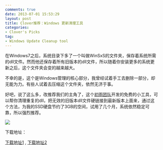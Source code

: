 ```yaml
---
comments: true
date: 2013-07-01 15:53:29
layout: post
title: Clover推荐：Windows 更新清理工具
categories:
- Clover's Picks 
tag:
- Windows Update Cleanup tool
---
```


在Windows7之后，系统目录下多了一个叫做WinSxS的文件夹，保存着系统所需的dll文件。然而他还保存着所有旧版本的dll文件，所以随着你安装更多的系统更新之后，这个文件夹会变的越来越大。


不幸的是，这个是Windows管理的核心部分，我曾经试着手工去删除一部分，却无能为力。有些人试着去压缩这个文件夹，依然无济于事。


好吧，说了这么多，改推荐我们的主角了，这个<a href="http://www.chuyusoft.com">初雨团队</a>开发的免费的小工具，可以帮你清理重复的dll，把无效的旧版本dll文件硬链接到最新版本上面来，通过这个方法，为我的SSD硬盘节约了3GB的空间，试用了几个月，系统依然稳定可靠，所以强烈推荐。


<img src="http://cn.ejie.me/images/win_upd_clean.png" /> 

下载地址：

<p><a href="http://ejie.me/uploads/windows_update_clean_tool.7z">下载地址1</a> ,  <a href="http://www.400gb.com/shared/folder_3168425_e70d619f/">下载地址2</a></p>
